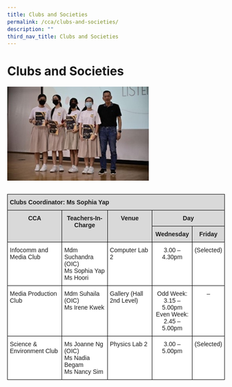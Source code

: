 ```yaml
---
title: Clubs and Societies
permalink: /cca/clubs-and-societies/
description: ""
third_nav_title: Clubs and Societies
---
```

Clubs and Societies
===================

<img src="/images/infocomm1.jpg" style="width:65%" align="left">

<br clear="left">

<br>


<style type="text/css">
.tg  {border-collapse:collapse;border-spacing:0;}
.tg td{border-color:black;border-style:solid;border-width:1px;font-family:Arial, sans-serif;font-size:14px;
  overflow:hidden;padding:10px 5px;word-break:normal;}
.tg th{border-color:black;border-style:solid;border-width:1px;font-family:Arial, sans-serif;font-size:14px;
  font-weight:normal;overflow:hidden;padding:10px 5px;word-break:normal;}
.tg .tg-xqm4{background-color:#D9D9D9;font-weight:bold;text-align:left;vertical-align:top}
.tg .tg-px6y{background-color:#D9D9D9;font-weight:bold;text-align:center;vertical-align:top}
.tg .tg-ktyi{background-color:#FFF;text-align:left;vertical-align:top}
.tg .tg-7yig{background-color:#FFF;text-align:center;vertical-align:top}
</style>
<table class="tg">
<thead>
  <tr>
    <th class="tg-xqm4" colspan="5">Clubs Coordinator: Ms Sophia Yap</th>
  </tr>
</thead>
<tbody>
  <tr>
    <td class="tg-px6y" rowspan="2">CCA</td>
    <td class="tg-px6y" rowspan="2">Teachers-In-Charge</td>
    <td class="tg-px6y" rowspan="2">Venue</td>
    <td class="tg-px6y" colspan="2">Day</td>
  </tr>
  <tr>
    <td class="tg-px6y">Wednesday</td>
    <td class="tg-px6y">Friday</td>
  </tr>
  <tr>
    <td class="tg-ktyi">Infocomm and Media Club</td>
    <td class="tg-ktyi">Mdm Suchandra (OIC)<br>Ms Sophia Yap<br>Ms Hoori</td>
    <td class="tg-ktyi">Computer Lab 2</td>
    <td class="tg-7yig">3.00 – 4.30pm</td>
    <td class="tg-7yig">(Selected)</td>
  </tr>
  <tr>
    <td class="tg-ktyi">Media Production Club</td>
    <td class="tg-ktyi">Mdm Suhaila (OIC)<br>Ms Irene Kwek </td>
    <td class="tg-ktyi">Gallery (Hall 2nd Level)</td>
    <td class="tg-7yig">Odd Week:<br>3.15 – 5.00pm<br>Even Week:<br>2.45 – 5.00pm</td>
    <td class="tg-7yig">–</td>
  </tr>
  <tr>
    <td class="tg-ktyi">Science &amp; Environment Club</td>
    <td class="tg-ktyi">Ms Joanne Ng (OIC)<br>Ms Nadia Begam <br>Ms Nancy Sim</td>
    <td class="tg-ktyi">Physics Lab 2</td>
    <td class="tg-7yig">3.00 – 5.00pm</td>
    <td class="tg-7yig">(Selected)</td>
  </tr>
</tbody>
</table>